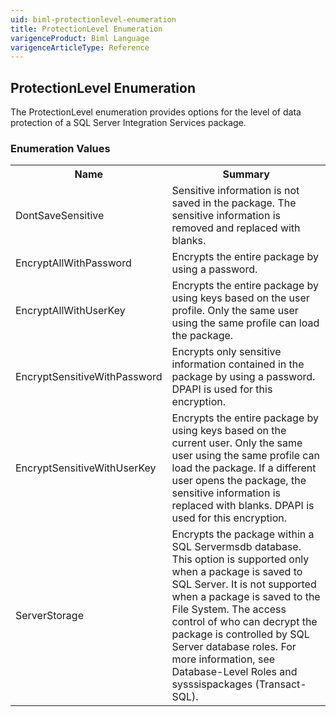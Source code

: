 ```yaml
---
uid: biml-protectionlevel-enumeration
title: ProtectionLevel Enumeration
varigenceProduct: Biml Language
varigenceArticleType: Reference
---
```


## ProtectionLevel Enumeration<div class="LanguageSummary"><div class ="SummaryItem">The ProtectionLevel enumeration provides options for the level of data protection of a SQL Server Integration Services package.</div></div><div class="EnumValueGroup">### Enumeration Values<table id="EnumValue" class="MemberList"><tbody><tr><th class="MemberNameColumnHeader">Name</th><th class="MemberSummaryColumnHeader">Summary</th></tr><tr class="cd0"><td class="MemberName">DontSaveSensitive</td><td class="MemberSummary"><div class ="SummaryItem">Sensitive information is not saved in the package. The sensitive information is removed and replaced with blanks.</div></td></tr><tr class="cd1"><td class="MemberName">EncryptAllWithPassword</td><td class="MemberSummary"><div class ="SummaryItem">Encrypts the entire package by using a password.</div></td></tr><tr class="cd0"><td class="MemberName">EncryptAllWithUserKey</td><td class="MemberSummary"><div class ="SummaryItem">Encrypts the entire package by using keys based on the user profile. Only the same user using the same profile can load the package.</div></td></tr><tr class="cd1"><td class="MemberName">EncryptSensitiveWithPassword</td><td class="MemberSummary"><div class ="SummaryItem">Encrypts only sensitive information contained in the package by using a password. DPAPI is used for this encryption.</div></td></tr><tr class="cd0"><td class="MemberName">EncryptSensitiveWithUserKey</td><td class="MemberSummary"><div class ="SummaryItem">Encrypts the entire package by using keys based on the current user. Only the same user using the same profile can load the package. If a different user opens the package, the sensitive information is replaced with blanks. DPAPI is used for this encryption.</div></td></tr><tr class="cd1"><td class="MemberName">ServerStorage</td><td class="MemberSummary"><div class ="SummaryItem">Encrypts the package within a SQL Servermsdb database. This option is supported only when a package is saved to SQL Server. It is not supported when a package is saved to the File System. The access control of who can decrypt the package is controlled by SQL Server database roles. For more information, see Database-Level Roles and sysssispackages (Transact-SQL).</div></td></tr></tbody></table></div>